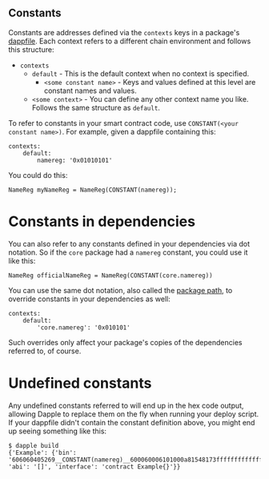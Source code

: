 Constants
---------

Constants are addresses defined via the `contexts` keys in a package's [dappfile](dappfile.md). Each context refers to a different chain environment and follows this structure:

* `contexts`
    * `default` - This is the default context when no context is specified.
        * `<some constant name>` - Keys and values defined at this level are constant names and values.
    * `<some context>` - You can define any other context name you like. Follows the same structure as `default`.

To refer to constants in your smart contract code, use `CONSTANT(<your constant name>)`. For example, given a dappfile containing this:

    contexts:
        default:
            namereg: '0x01010101'

You could do this:

    NameReg myNameReg = NameReg(CONSTANT(namereg));


Constants in dependencies
=========================

You can also refer to any constants defined in your dependencies via dot notation. So if the `core` package had a `namereg` constant, you could use it like this:

    NameReg officialNameReg = NameReg(CONSTANT(core.namereg))

You can use the same dot notation, also called the [package path](), to override constants in your dependencies as well:

    contexts:
        default:
            'core.namereg': '0x010101'

Such overrides only affect your package's copies of the dependencies referred to, of course.


Undefined constants
===================

Any undefined constants referred to will end up in the hex code output, allowing Dapple to replace them on the fly when running your deploy script. If your dappfile didn't contain the constant definition above, you might end up seeing something like this:

    $ dapple build
    {'Example': {'bin': '606060405269__CONSTANT(namereg)__600060006101000a81548173ffffffffffffffffffffffffffffffffffffffff02191690830217905550600a8060456000396000f360606040526008565b00', 'abi': '[]', 'interface': 'contract Example{}'}}


